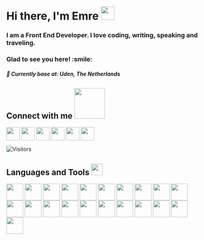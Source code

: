 <h1 align="left">Hi there, I'm Emre <img src = "https://raw.githubusercontent.com/MartinHeinz/MartinHeinz/master/wave.gif" width = 35px> </h1>
<h3 align="left"> I am a Front End Developer. I love coding, writing, speaking and traveling. </h3>
<h3 align="left"> Glad to see you here! :smile: </h3>
<h5 align="left">📍 Currently base at: Uden, The Netherlands</h5>





<div size='20px'> 
<h2 align='left'> Connect with me <img src='https://raw.githubusercontent.com/ShahriarShafin/ShahriarShafin/main/Assets/handshake.gif' width="80px"> </h2>
<p align='left'>
<a href = 'https://www.linkedin.com/in/epirci/' target="_blank"> <img width = '35px' align= 'center' src="https://raw.githubusercontent.com/rahulbanerjee26/githubAboutMeGenerator/main/icons/linked-in-alt.svg"/></a> 
<a href="https://dev.to/pirci" target="_blank"><img src="https://dev-to-uploads.s3.amazonaws.com/uploads/logos/resized_logo_UQww2soKuUsjaOGNB38o.png" width = '35px' align= 'center'></a>
<a href="https://emre-pirci.netlify.app/" target="_blank"><img src="https://encrypted-tbn0.gstatic.com/images?q=tbn:ANd9GcQVOnVCmyMBQylwT0LPyRd0KkGTpGJmWuW6rA&usqp=CAU" width = '35px' align= 'center'></a>
<a href = 'https://twitter.com/emrepircii' target="_blank"> <img width = '35px' align= 'center' src="https://raw.githubusercontent.com/rahulbanerjee26/githubAboutMeGenerator/main/icons/twitter.svg"/></a> 
<a href = 'https://www.instagram.com/pirciemre/' target="_blank"> <img width = '35px' align= 'center' src="https://raw.githubusercontent.com/rahulbanerjee26/githubAboutMeGenerator/main/icons/instagram.svg"/></a> 
<a href = 'https://github.com/Pirci'> <img width = '35px' align= 'center' src="https://raw.githubusercontent.com/rahulbanerjee26/githubAboutMeGenerator/main/icons/github.svg"/></a> 
 
![Visitors](https://komarev.com/ghpvc/?username=Pirci&style=flat-square)
  


</p>
</div>

<h2 align='left''> Languages and Tools <img src = "https://media2.giphy.com/media/QssGEmpkyEOhBCb7e1/giphy.gif?cid=ecf05e47a0n3gi1bfqntqmob8g9aid1oyj2wr3ds3mg700bl&rid=giphy.gif" width = 30px> </h2>
<p align='left'>
<img width ='44px' align='center' src ='https://raw.githubusercontent.com/rahulbanerjee26/githubAboutMeGenerator/main/icons/reactjs.svg'>
<img width ='44px' align='center' src ='https://raw.githubusercontent.com/rahulbanerjee26/githubProfileReadmeGenerator/dede753e9b1dd7e1f5e8f9a9f094b67ecf7781ec/icons/redux.svg'>                         <img width ='44px' align='center' src ='https://raw.githubusercontent.com/rahulbanerjee26/githubAboutMeGenerator/main/icons/javascript.svg'>
<img width ='44px' align='center' src ='https://raw.githubusercontent.com/rahulbanerjee26/githubAboutMeGenerator/main/icons/css.svg'>
<img width ='44px' align='center' src ='https://raw.githubusercontent.com/rahulbanerjee26/githubAboutMeGenerator/main/icons/bootstrap.svg'>
<img width ='44px' align='center' src ='https://raw.githubusercontent.com/rahulbanerjee26/githubAboutMeGenerator/main/icons/bulma.svg'>                             <img width ='44px' align='center' src ='https://raw.githubusercontent.com/rahulbanerjee26/githubAboutMeGenerator/main/icons/html.svg'>  
<img width ='44px' align='center' src ='https://raw.githubusercontent.com/rahulbanerjee26/githubAboutMeGenerator/main/icons/sass.svg'>
<img width ='44px' align='center' src ='https://raw.githubusercontent.com/rahulbanerjee26/githubAboutMeGenerator/main/icons/nodejs.svg'>
<img width ='44px' align='center' src ='https://raw.githubusercontent.com/rahulbanerjee26/githubAboutMeGenerator/main/icons/illustrator.svg'>
<img width ='44px' align='center' src='https://raw.githubusercontent.com/rahulbanerjee26/githubProfileReadmeGenerator/dede753e9b1dd7e1f5e8f9a9f094b67ecf7781ec/icons/jest.svg'>
<img width ='44px' align='center' src='https://raw.githubusercontent.com/rahulbanerjee26/githubProfileReadmeGenerator/dede753e9b1dd7e1f5e8f9a9f094b67ecf7781ec/icons/cypress.svg'>
<img width ='44px' align='center' src='https://raw.githubusercontent.com/rahulbanerjee26/githubProfileReadmeGenerator/dede753e9b1dd7e1f5e8f9a9f094b67ecf7781ec/icons/webpack.svg'>
<img width ='44px' align='center' src='https://raw.githubusercontent.com/rahulbanerjee26/githubProfileReadmeGenerator/dede753e9b1dd7e1f5e8f9a9f094b67ecf7781ec/icons/npm.svg'>
<img width ='44px' align='center' src='https://raw.githubusercontent.com/rahulbanerjee26/githubProfileReadmeGenerator/dede753e9b1dd7e1f5e8f9a9f094b67ecf7781ec/icons/xd.svg'>
<img width ='44px' align='center' src='https://raw.githubusercontent.com/rahulbanerjee26/githubProfileReadmeGenerator/dede753e9b1dd7e1f5e8f9a9f094b67ecf7781ec/icons/figma.svg'>
<img width ='44px' align='center' src='https://raw.githubusercontent.com/rahulbanerjee26/githubProfileReadmeGenerator/dede753e9b1dd7e1f5e8f9a9f094b67ecf7781ec/icons/postman.svg'>
<img width ='44px' align='center' src='https://raw.githubusercontent.com/rahulbanerjee26/githubProfileReadmeGenerator/dede753e9b1dd7e1f5e8f9a9f094b67ecf7781ec/icons/heroku.svg'>
<img width ='44px' align='center' src ='https://raw.githubusercontent.com/rahulbanerjee26/githubAboutMeGenerator/main/icons/firebase.svg'>  
<img width ='44px' align='center' src ='https://raw.githubusercontent.com/rahulbanerjee26/githubAboutMeGenerator/main/icons/git.svg'>
<img width ='44px' align='center' src ='https://raw.githubusercontent.com/rahulbanerjee26/githubAboutMeGenerator/main/icons/github.svg'>

<br>
</p>
<br>


<!-- BLOG-POST-LIST:START 
<h2 align='left'> My GitHub Stats <img src='https://media1.giphy.com/media/du3J3cXyzhj75IOgvA/giphy.gif?cid=ecf05e47x2g034i9pzwtzzsd3xgg2w9nr94t4tflbbgo3008&rid=giphy.gif' width='30px'> </h2>
<a href="https://github.com/anuraghazra/github-readme-stats">
<img src="https://github-readme-stats.vercel.app/api?username=Pirci&count_private=true&show_icons=true&theme=default" />
</a>
<a href="https://github.com/anuraghazra/convoychat">
<img src="https://github-readme-stats.vercel.app/api/top-langs/?username=Pirci&theme=default" />
</a>
</div>
-->
<!-- BLOG-POST-LIST:END -->

